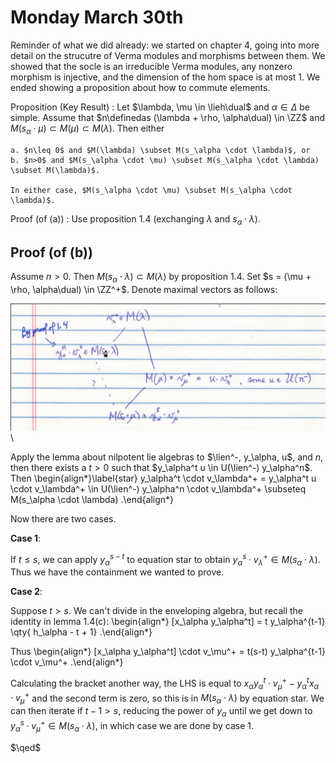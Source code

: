 # Monday March 30th

Reminder of what we did already: we started on chapter 4, going into more detail on the strucutre of Verma modules and morphisms between them.
We showed that the socle is an irreducible Verma modules, any nonzero morphism is injective, and the dimension of the hom space is at most 1.
We ended showing a proposition about how to commute elements.

Proposition (Key Result)
:   Let $\lambda, \mu \in \lieh\dual$ and $\alpha\in\Delta$ be simple.
    Assume that $n\definedas (\lambda + \rho, \alpha\dual) \in \ZZ$ and $M(s_\alpha \cdot \mu) \subset M(\mu) \subset M(\lambda)$.
    Then either

    a. $n\leq 0$ and $M(\lambda) \subset M(s_\alpha \cdot \lambda)$, or
    b. $n>0$ and $M(s_\alpha \cdot \mu) \subset M(s_\alpha \cdot \lambda) \subset M(\lambda)$.

    In either case, $M(s_\alpha \cdot \mu) \subset M(s_\alpha \cdot \lambda)$.

Proof (of (a))
: Use proposition 1.4 (exchanging $\lambda$ and $s_\alpha \cdot \lambda$).

## Proof (of (b))

Assume $n>0$.
Then $M(s_\alpha \cdot \lambda) \subset M(\lambda)$ by proposition 1.4.
Set $s = (\mu + \rho, \alpha\dual) \in \ZZ^+$.
Denote maximal vectors as follows:

![Image](figures/2020-03-30-09:29.png)\

Apply the lemma about nilpotent lie algebras to $\lien^-, y_\alpha, u$, and $n$, then there exists a $t>0$ such that $y_\alpha^t u \in U(\lien^-) y_\alpha^n$.
Then
\begin{align*}\label{star}
y_\alpha^t \cdot v_\lambda^+ = y_\alpha^t u \cdot v_\lambda^+ \in U(\lien^-) y_\alpha^n \cdot v_\lambda^+ \subseteq M(s_\alpha \cdot \lambda)
.\end{align*}

Now there are two cases.

**Case 1**:

If $t\leq s$, we can apply $y_\alpha^{s-t}$ to equation star to obtain $y_\alpha^s \cdot v_\lambda^+ \in M(s_\alpha \cdot \lambda)$.
Thus we have the containment we wanted to prove.

**Case 2**:

Suppose $t > s$.
We can't divide in the enveloping algebra, but recall the identity in lemma 1.4(c):
\begin{align*}
[x_\alpha y_\alpha^t] = t y_\alpha^{t-1} \qty{ h_\alpha - t + 1}
.\end{align*}

Thus
\begin{align*}
[x_\alpha y_\alpha^t] \cdot v_\mu^+ = t(s-t) y_\alpha^{t-1} \cdot v_\mu^+
.\end{align*}

Calculating the bracket another way, the LHS is equal to $x_\alpha y_\alpha^t \cdot v_\mu^+ - y_\alpha^t x_\alpha \cdot v_\mu^+$ and the second term is zero, so this is in $M(s_\alpha \cdot \lambda)$ by equation star.
We can then iterate if  $t-1 > s$, reducing the power of $y_\alpha$ until we get down to $y_\alpha^s \cdot v_\mu^+ \in M(s_\alpha \cdot \lambda)$, in which case we are done by case 1.

$\qed$



